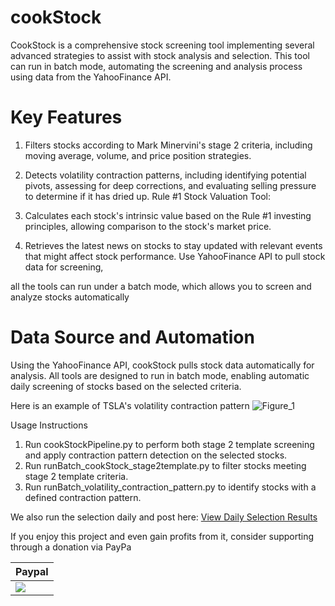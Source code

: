 # cookStock
CookStock is a comprehensive stock screening tool implementing several advanced strategies to assist with stock analysis and selection. This tool can run in batch mode, automating the screening and analysis process using data from the YahooFinance API.

# Key Features

1. Filters stocks according to Mark Minervini's stage 2 criteria, including moving average, volume, and price position strategies.

2. Detects volatility contraction patterns, including identifying potential pivots, assessing for deep corrections, and evaluating selling pressure to determine if it has dried up.
Rule #1 Stock Valuation Tool:

3. Calculates each stock's intrinsic value based on the Rule #1 investing principles, allowing comparison to the stock's market price.

4. Retrieves the latest news on stocks to stay updated with relevant events that might affect stock performance.
Use YahooFinance API to pull stock data for screening,

all the tools can run under a batch mode, which allows you to screen and analyze stocks automatically

# Data Source and Automation
Using the YahooFinance API, cookStock pulls stock data automatically for analysis. All tools are designed to run in batch mode, enabling automatic daily screening of stocks based on the selected criteria.

Here is an example of TSLA's volatility contraction pattern
![Figure_1](https://user-images.githubusercontent.com/25359807/114505746-b0be2700-9be5-11eb-9347-dbcc2351158f.png)

Usage Instructions
1. Run cookStockPipeline.py to perform both stage 2 template screening and apply contraction pattern detection on the selected stocks.
2. Run runBatch_cookStock_stage2template.py to filter stocks meeting stage 2 template criteria.
3. Run runBatch_volatility_contraction_pattern.py to identify stocks with a defined contraction pattern.

We also run the selection daily and post here:
[View Daily Selection Results](./results/README.md)

If you enjoy this project and even gain profits from it, consider supporting through a donation via PayPa

| **Paypal** |
|------------|
| [![](https://www.paypalobjects.com/en_US/i/btn/btn_donateCC_LG.gif)](https://www.paypal.com/paypalme/JJandSean/10/?locale.x=en_US&currency_code=USD) |
